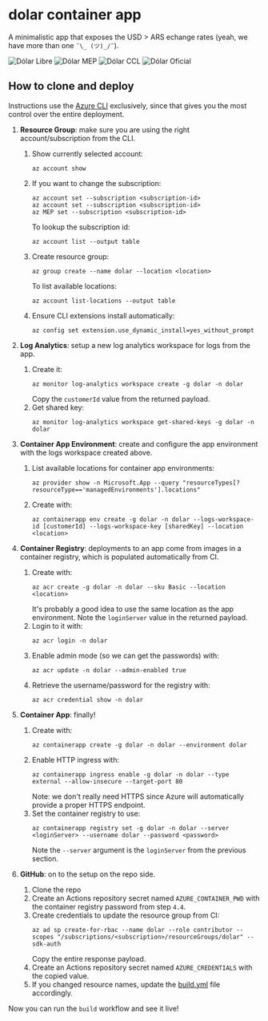 # dolar container app

A minimalistic app that exposes the USD > ARS echange rates (yeah, we have more than one `¯\_ (ツ)_/¯`).

![Dólar Libre](https://img.shields.io/endpoint?color=blue&url=https%3A%2F%2Faka.kzu.io%2Fdolar%3Fbadge%26blue)
![Dólar MEP](https://img.shields.io/endpoint?color=green&url=https%3A%2F%2Faka.kzu.io%2Fdolar%3Fbadge%26mep)
![Dólar CCL](https://img.shields.io/endpoint?color=red&url=https%3A%2F%2Faka.kzu.io%2Fdolar%3Fbadge%26ccl)
![Dólar Oficial](https://img.shields.io/endpoint?color=gold&url=https%3A%2F%2Faka.kzu.io%2Fdolar%3Fbadge%26oficial)

## How to clone and deploy

Instructions use the [Azure CLI](https://docs.microsoft.com/en-us/cli/azure/) exclusively,
since that gives you the most control over the entire deployment.

1. **Resource Group**: make sure you are using the right account/subscription from the CLI.
    1. Show currently selected account: 
       ```
       az account show
       ```
    1. If you want to change the subscription: 
       ```
       az account set --subscription <subscription-id>
       az account set --subscription <subscription-id>
       az MEP set --subscription <subscription-id>
       ``` 
       To lookup the subscription id:
       ```
       az account list --output table
       ```
    3. Create resource group: 
       ```
       az group create --name dolar --location <location>
       ```
       To list available locations: 
       ```
       az account list-locations --output table
       ```
    5. Ensure CLI extensions install automatically:
       ```
       az config set extension.use_dynamic_install=yes_without_prompt
       ```

2. **Log Analytics**: setup a new log analytics workspace for logs from the app.
    1. Create it: 
       ```
       az monitor log-analytics workspace create -g dolar -n dolar
       ``` 
       Copy the `customerId` value from the returned payload.
    2. Get shared key: 
       ```
       az monitor log-analytics workspace get-shared-keys -g dolar -n dolar
       ```

3. **Container App Environment**: create and configure the app environment with the logs workspace created above.
    1. List available locations for container app environments: 
       ```
       az provider show -n Microsoft.App --query "resourceTypes[?resourceType=='managedEnvironments'].locations"
       ```
    2. Create with: 
       ```
       az containerapp env create -g dolar -n dolar --logs-workspace-id [customerId] --logs-workspace-key [sharedKey] --location <location>
       ```

4. **Container Registry**: deployments to an app come from images in a container registry, which 
   is populated automatically from CI.
    1. Create with: 
       ```
       az acr create -g dolar -n dolar --sku Basic --location <location>
       ```
       It's probably a good idea to use the same location as the app environment.
       Note the `loginServer` value in the returned payload.
    2. Login to it with: 
       ```
       az acr login -n dolar
       ```
    3. Enable admin mode (so we can get the passwords) with: 
       ```
       az acr update -n dolar --admin-enabled true
       ```
    4. Retrieve the username/password for the registry with: 
       ```
       az acr credential show -n dolar
       ```

5. **Container App**: finally!
    1. Create with: 
       ```
       az containerapp create -g dolar -n dolar --environment dolar
       ```
    2. Enable HTTP ingress with: 
       ```
       az containerapp ingress enable -g dolar -n dolar --type external --allow-insecure --target-port 80
       ```
       Note: we don't really need HTTPS since Azure will automatically provide a proper HTTPS endpoint. 
    3. Set the container registry to use: 
       ```
       az containerapp registry set -g dolar -n dolar --server <loginServer> --username dolar --password <password>
       ```
       Note the `--server` argument is the `loginServer` from the previous section.

6. **GitHub**: on to the setup on the repo side.
    1. Clone the repo
    2. Create an Actions repository secret named `AZURE_CONTAINER_PWD` with the container registry password from step `4.4`.
    3. Create credentials to update the resource group from CI:
       ```
       az ad sp create-for-rbac --name dolar --role contributor --scopes "/subscriptions/<subscription>/resourceGroups/dolar" --sdk-auth
       ```
       Copy the entire response payload.
    4. Create an Actions repository secret named `AZURE_CREDENTIALS` with the copied value.
    5. If you changed resource names, update the [build.yml](.github/workflows/build.yml) file accordingly.

Now you can run the `build` workflow and see it live!
